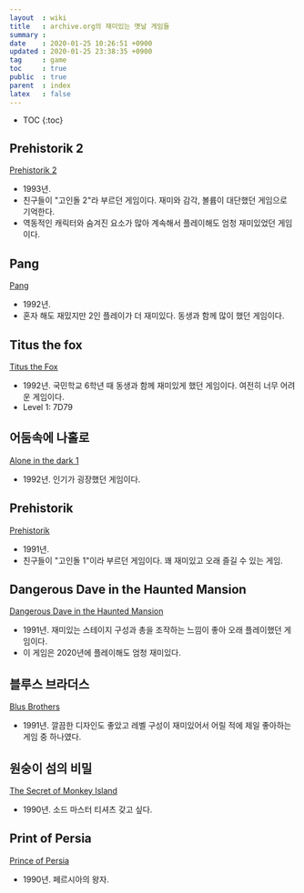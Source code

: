 ```yaml
---
layout  : wiki
title   : archive.org의 재미있는 옛날 게임들
summary : 
date    : 2020-01-25 10:26:51 +0900
updated : 2020-01-25 23:38:35 +0900
tag     : game
toc     : true
public  : true
parent  : index
latex   : false
---
```

* TOC
{:toc}

## Prehistorik 2

[Prehistorik 2](https://archive.org/details/msdos_Prehistorik_2_1993 )

* 1993년.
* 친구들이 "고인돌 2"라 부르던 게임이다. 재미와 감각, 볼륨이 대단했던 게임으로 기억한다.
* 역동적인 캐릭터와 숨겨진 요소가 많아 계속해서 플레이해도 엄청 재미있었던 게임이다.

## Pang

[Pang](https://archive.org/details/msdos_Pang_1992 )

* 1992년.
* 혼자 해도 재밌지만 2인 플레이가 더 재미있다. 동생과 함께 많이 했던 게임이다.

## Titus the fox

[Titus the Fox](https://archive.org/details/msdos_Titus_the_Fox_-_To_Marrakech_and_Back_1992 )

* 1992년. 국민학교 6학년 때 동생과 함께 재미있게 했던 게임이다. 여전히 너무 어려운 게임이다.
* Level 1: 7D79

## 어둠속에 나홀로

[Alone in the dark 1](https://archive.org/details/msdos_Alone_in_the_Dark_1992 )

* 1992년. 인기가 굉장했던 게임이다.

## Prehistorik

[Prehistorik](https://archive.org/details/msdos_Prehistorik_1991 )

* 1991년.
* 친구들이 "고인돌 1"이라 부르던 게임이다. 꽤 재미있고 오래 즐길 수 있는 게임.

## Dangerous Dave in the Haunted Mansion

[Dangerous Dave in the Haunted Mansion](https://archive.org/details/msdos_Dangerous_Dave_in_the_Haunted_Mansion_1991 )

* 1991년. 재미있는 스테이지 구성과 총을 조작하는 느낌이 좋아 오래 플레이했던 게임이다.
* 이 게임은 2020년에 플레이해도 엄청 재미있다.

## 블루스 브라더스

[Blus Brothers](https://archive.org/details/msdos_Blues_Brothers_The_1991 )

* 1991년. 깔끔한 디자인도 좋았고 레벨 구성이 재미있어서 어릴 적에 제일 좋아하는 게임 중 하나였다.

## 원숭이 섬의 비밀

[The Secret of Monkey Island](https://archive.org/details/msdos_Secret_of_Monkey_Island_The_1990 )

* 1990년. 소드 마스터 티셔츠 갖고 싶다.

## Print of Persia

[Prince of Persia](https://archive.org/details/msdos_Prince_of_Persia_1990 )

* 1990년. 페르시아의 왕자.


